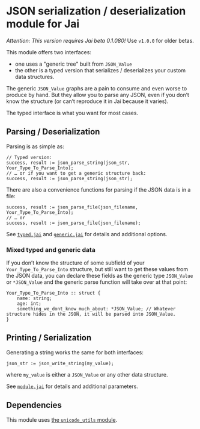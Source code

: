 # JSON serialization / deserialization module for Jai

*Attention: This version requires Jai beta 0.1.080!*
Use `v1.0.0` for older betas.

This module offers two interfaces:
* one uses a "generic tree" built from `JSON_Value`
* the other is a typed version that serializes / deserializes your custom data structures.

The generic `JSON_Value` graphs are a pain to consume and even worse to produce by hand.
But they allow you to parse any JSON, even if you don’t know the structure (or can’t reproduce it in Jai because it varies).

The typed interface is what you want for most cases.

## Parsing / Deserialization

Parsing is as simple as:

```Jai
// Typed version:
success, result := json_parse_string(json_str, Your_Type_To_Parse_Into);
// … or if you want to get a generic structure back:
success, result := json_parse_string(json_str);
```

There are also a convenience functions for parsing if the JSON data is in a file:

```Jai
success, result := json_parse_file(json_filename, Your_Type_To_Parse_Into);
// … or
success, result := json_parse_file(json_filename);
```


See [`typed.jai`](./typed.jai) and [`generic.jai`](./generic.jai) for details and additional options.

### Mixed typed and generic data

If you don’t know the structure of some subfield of your `Your_Type_To_Parse_Into` structure, but still want to get these values from the JSON data,
you can declare these fields as the generic type `JSON_Value` or `*JSON_Value` and the generic parse function will take over at that point:

```
Your_Type_To_Parse_Into :: struct {
	name: string;
	age: int;
	something_we_dont_know_much_about: *JSON_Value; // Whatever structure hides in the JSON, it will be parsed into JSON_Value.
}
```
## Printing / Serialization

Generating a string works the same for both interfaces:

```Jai
json_str := json_write_string(my_value);
```

where `my_value` is either a `JSON_Value` or any other data structure.

See [`module.jai`](./module.jai) for details and additional parameters.

## Dependencies

This module uses [the `unicode_utils` module](https://github.com/rluba/jai-unicode).
